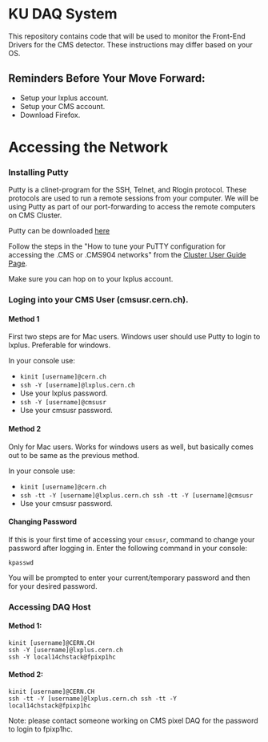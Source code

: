# KU DAQ System

This repository contains code that will be used to monitor the Front-End Drivers for the CMS detector. These instructions may differ based on your OS.

## Reminders Before Your Move Forward:


*   Setup your lxplus account.
*   Setup your CMS account.
*   Download Firefox.


# Accessing the Network

### Installing Putty
Putty is a clinet-program for the SSH, Telnet, and Rlogin protocol. These protocols are used to run a remote sessions from your computer. We will be using Putty as part of our port-forwarding to access the remote computers on CMS Cluster.

Putty can be downloaded [here](https://www.putty.org/)

Follow the steps in the "How to tune your PuTTY configuration for accessing the .CMS or .CMS904 networks" from the [Cluster User Guide Page](https://twiki.cern.ch/twiki/bin/viewauth/CMS/ClusterUsersGuide).

Make sure you can hop on to your lxplus account.

### Loging into your CMS User (cmsusr.cern.ch).

#### Method 1
First two steps are for Mac users. Windows user should use Putty to login to lxplus. Preferable for windows.

In your console use:
*   `kinit [username]@cern.ch`
*   `ssh -Y [username]@lxplus.cern.ch` 
*   Use your lxplus password.
*   `ssh -Y [username]@cmsusr`
*   Use your cmsusr password.

#### Method 2
Only for Mac users. Works for windows users as well, but basically comes out to be same as the previous method.

In your console use:
*  `kinit [username]@cern.ch`
*  `ssh -tt -Y [username]@lxplus.cern.ch ssh -tt -Y [username]@cmsusr`
*  Use your cmsusr password.


#### Changing Password
If this is your first time of accessing your `cmsusr`, command to change your password after logging in. Enter the following command in your console:
```
kpasswd
```

You will be prompted to enter your current/temporary password and then for your desired password.

### Accessing DAQ Host
#### Method 1: 
```
kinit [username]@CERN.CH 
ssh -Y [username]@lxplus.cern.ch 
ssh -Y local14chstack@fpixp1hc 
```

#### Method 2: 
```
kinit [username]@CERN.CH 
ssh -tt -Y [username]@lxplus.cern.ch ssh -tt -Y local14chstack@fpixp1hc 
```
Note: please contact someone working on CMS pixel DAQ for the password to login to fpixp1hc.

